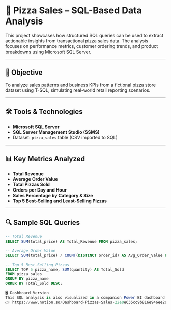 # 🍕 Pizza Sales – SQL-Based Data Analysis

This project showcases how structured SQL queries can be used to extract actionable insights from transactional pizza sales data. The analysis focuses on performance metrics, customer ordering trends, and product breakdowns using Microsoft SQL Server.

---

## 📌 Objective

To analyze sales patterns and business KPIs from a fictional pizza store dataset using T-SQL, simulating real-world retail reporting scenarios.

---

## 🛠 Tools & Technologies

- **Microsoft SQL Server**
- **SQL Server Management Studio (SSMS)**
- Dataset: `pizza_sales` table (CSV imported to SQL)

---

## 📊 Key Metrics Analyzed

- **Total Revenue**
- **Average Order Value**
- **Total Pizzas Sold**
- **Orders per Day and Hour**
- **Sales Percentage by Category & Size**
- **Top 5 Best-Selling and Least-Selling Pizzas**

---

## 🔍 Sample SQL Queries

```sql
-- Total Revenue
SELECT SUM(total_price) AS Total_Revenue FROM pizza_sales;

-- Average Order Value
SELECT SUM(total_price) / COUNT(DISTINCT order_id) AS Avg_Order_Value FROM pizza_sales;

-- Top 5 Best-Selling Pizzas
SELECT TOP 5 pizza_name, SUM(quantity) AS Total_Sold
FROM pizza_sales
GROUP BY pizza_name
ORDER BY Total_Sold DESC;

🖥 Dashboard Version
This SQL analysis is also visualized in a companion Power BI dashboard.
👉 https://www.notion.so/Dashboard-Pizzas-Sales-22e0e635cc9b816e946ee2952f1a313e?source=copy_link
